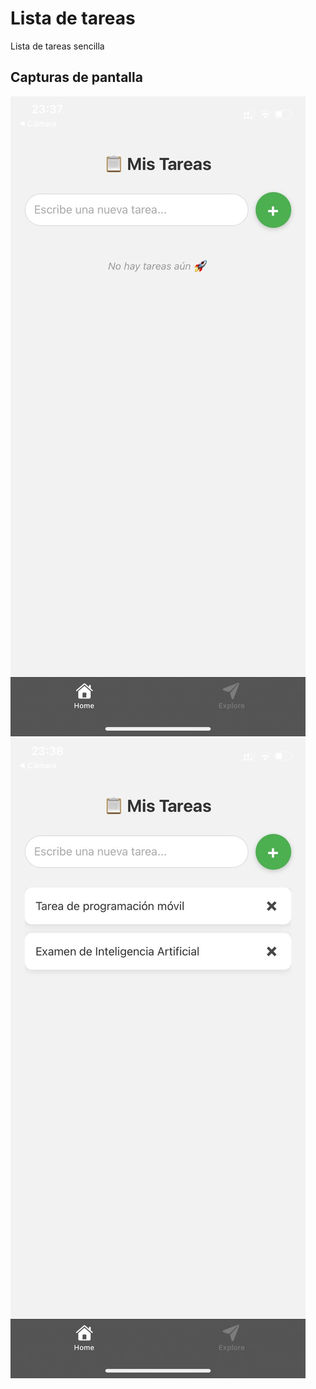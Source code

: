 # Lista de tareas
Lista de tareas sencilla

## Capturas de pantalla
![Pantalla principal](img/img1.jpeg)
![Tareas agregadas](img/img2.jpeg)
